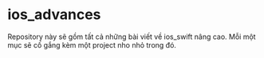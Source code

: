 # ios_advances
Repository này sẽ gồm tất cả những bài viết về ios_swift nâng cao. Mỗi một mục sẽ cố gắng kèm một project nho nhỏ trong đó.
